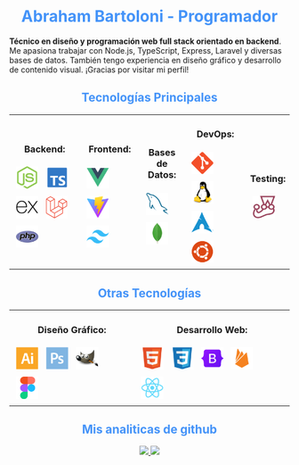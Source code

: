 <div style="max-width:800px; margin:auto;">

<h1  style="color: #4493f8;  text-align: center;">Abraham Bartoloni - Programador</h1>

__Técnico en diseño y programación web full stack orientado en backend__. Me apasiona trabajar con Node.js, TypeScript, Express, Laravel y diversas bases de datos. También tengo experiencia en diseño gráfico y desarrollo de contenido visual. ¡Gracias por visitar mi perfil!

 <h2 style="color: #4493f8;  text-align: center;">Tecnologías Principales</h2>

<table style="margin: auto;">
  <tr>
    <td style="margin: 20px;">
      <h3 style="text-align: center;">Backend:</h3>
      <a href="https://nodejs.org/en" target="_blank"><img src="./src/icons/nodejs-icon-logo-svgrepo-com.svg" alt="Node.js" title="Node.js" height="40px" style="margin: 5px;"></a>
      <a href="https://www.typescriptlang.org/" target="_blank"><img src="./src/icons/typescript-official-svgrepo-com.svg" alt="Typescript" title="Typescript" height="40px" style="margin: 5px;"></a>
      <a href="https://expressjs.com/" target="_blank"><img src="./src/icons/Express.svg" alt="Express.js" title="Express.js" height="40px" style="margin: 5px;"></a>
      <a href="https://laravel.com/" target="_blank"><img src="./src/icons/Laravel.svg" alt="Laravel" title="Laravel" height="40px" style="margin: 5px;"></a>
      <a href="https://www.php.net/manual/es/intro-whatis.php" target="_blank"><img src="./src/icons/PHP.svg" alt="PHP" title="PHP" height="40px" style="margin: 5px;"></a>
    </td>
    <td style="margin: 20px;">
      <h3 style="text-align: center;">Frontend:</h3>
      <a href="https://vuejs.org/" target="_blank"><img src="./src/icons/Vue.js.svg" alt="Vue.js" title="Vue.js" height="40px" style="margin: 5px;"></a>
      <a href="https://vitejs.dev/guide/" target="_blank"><img src="./src/icons/Vite.js.svg" alt="Vite.js" title="Vite.js" height="40px" style="margin: 5px;"></a>
      <a href="https://tailwindcss.com/" target="_blank"><img src="./src/icons/Tailwind CSS.svg" alt="Tailwind CSS" title="Tailwind CSS" height="40px" style="margin: 5px;"></a>
    </td>
    <td style="margin: 20px;">
      <h3 style="text-align: center;">Bases de Datos:</h3>
      <a href="https://www.mysql.com/" target="_blank"><img src="./src/icons/MySQL.svg" alt="MySQL" title="MySQL" height="40px" style="margin: 5px;"></a>
      <a href="https://www.mongodb.com/es" target="_blank"><img src="./src/icons/MongoDB.svg" alt="MongoDB" title="MongoDB" height="40px" style="margin: 5px;"></a>
    </td>
    <td style="margin: 20px;">
      <h3 style="text-align: center;">DevOps:</h3>
      <a href="https://git-scm.com/" target="_blank"><img src="./src/icons/Git.svg" alt="Git" title="Git" height="40px" style="margin: 5px;"></a>
      <a href="https://www.linux.org" target="_blank"><img src="./src/icons/Linux.svg" alt="Linux" title="Linux" height="40px" style="margin: 5px;"></a>
      <a href="https://archlinux.org/" target="_blank"><img src="./src/icons/Arch Linux.svg" alt="Arch Linux" title="Arch Linux" height="40px" style="margin: 5px;"></a>
      <a href="https://ubuntu.com/" target="_blank"><img src="./src/icons/Ubuntu.svg" alt="Ubuntu Linux" title="Ubuntu Linux" height="40px" style="margin: 5px;"></a>
    </td>
   <td>
  <h3 style="text-align: center;">Testing:</h3>
  <a href="https://jestjs.io/" target="_blank"><img src="./src/icons/Jest.svg" alt="Jest" title="Jest" height="40px" style="margin: 5px;"></a>
   </td>
  </tr>
</table>

<h2 style="color: #4493f8; text-align: center;">Otras Tecnologías</h2>

<table style="margin: auto;">
  <tr>
    <td>
      <h3 style="text-align: center;">Diseño Gráfico:</h3>
      <a href="https://www.adobe.com/products/illustrator.html" target="_blank"><img src="./src/icons/Adobe Illustrator.svg" alt="Illustrator" title="Illustrator" height="40px" style="margin: 5px;"></a>
      <a href="https://www.adobe.com/products/photoshop.html" target="_blank"><img src="./src/icons/Adobe Photoshop.svg" alt="Photoshop" title="Photoshop" height="40px" style="margin: 5px;"></a>
      <a href="https://www.gimp.org/" target="_blank"><img src="./src/icons/GIMP.svg" alt="GIMP" title="GIMP" height="40px" style="margin: 5px;"></a>
      <a href="https://www.figma.com" target="_blank"><img src="./src/icons/Figma.svg" alt="figma" title="figma" height="40px" style="margin: 5px;"></a>
    </td>
    <td>
      <h3 style="text-align: center;">Desarrollo Web:</h3>
      <a href="https://developer.mozilla.org/en-US/docs/Web/HTML" target="_blank"><img src="./src/icons/HTML5.svg" alt="HTML" title="HTML" height="40px" style="margin: 5px;"></a>
      <a href="https://developer.mozilla.org/en-US/docs/Web/CSS" target="_blank"><img src="./src/icons/CSS3.svg" alt="CSS" title="CSS" height="40px" style="margin: 5px;"></a>
      <a href="https://getbootstrap.com/" target="_blank"><img src="./src/icons/Bootstrap.svg" alt="Bootstrap" title="Bootstrap" height="40px" style="margin: 5px;"></a>
      <a href="https://firebase.google.com/" target="_blank"><img src="./src/icons/Firebase.svg" alt="Firebase" title="Firebase" height="40px" style="margin: 5px;"></a>
      <a href="https://es.react.dev/" target="_blank"><img src="./src/icons/React.svg" alt="React" title="React" height="40px" style="margin: 5px;"></a>
    </td>
  </tr>
</table>

<h2 style="color: #4493f8; text-align: center;">Mis analiticas de github</h2>

<p align="center">
<a href="https://github.com/Bartoloni00">
  <img height="180em" src="https://github-readme-stats-eight-theta.vercel.app/api?username=Bartoloni00&show_icons=true&theme=algolia&include_all_commits=true&count_private=true"/>
  <img height="180em" src="https://github-readme-stats-eight-theta.vercel.app/api/top-langs/?username=Bartoloni00&layout=compact&langs_count=8&theme=algolia"/>
</a>
</p>
</div>
